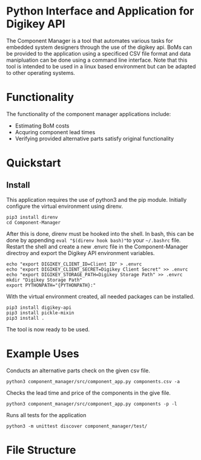 # Python Interface and Application for Digikey API
The Component Manager is a tool that automates various tasks for embedded system designers through the use of the digikey api. BoMs can be provided to the application using a specificed CSV file format and data manipluation can be done using a command line interface. Note that this tool is intended to be used in a linux based environment but can be adapted to other operating systems.

# Functionality
The functionality of the component manager applications include:
  - Estimating BoM costs
  - Acquring component lead times
  - Verifying provided alternative parts satisfy original functionality

# Quickstart
## Install
This application requires the use of python3 and the pip module. Initially configure the virtual environment using direnv.
```
pip3 install direnv
cd Component-Manager
```
After this is done, direnv must be hooked into the shell. In bash, this can be done by appending ```eval "$(direnv hook bash)"```to your ```~/.bashrc``` file. Restart the shell and create a new .envrc file in the Component-Manager directroy and export the Digikey API environment variables.
```
echo "export DIGIKEY_CLIENT_ID=Client ID" > .envrc
echo "export DIGIKEY_CLIENT_SECRET=Digikey Client Secret" >> .envrc
echo "export DIGIKEY_STORAGE_PATH=Digikey Storage Path" >> .envrc
mkdir "Digikey Storage Path"
export PYTHONPATH="{PYTHONPATH}:"
```
With the virtual environment created, all needed packages can be installed.
```
pip3 install digikey-api
pip3 install pickle-mixin
pip3 install .
```
The tool is now ready to be used.
# Example Uses
Conducts an alternative parts check on the given csv file.
```
python3 component_manager/src/component_app.py components.csv -a
```
Checks the lead time and price of the components in the give file.
```
python3 component_manager/src/component_app.py components -p -l
```
Runs all tests for the application
```
python3 -m unittest discover component_manager/test/
```
# File Structure

